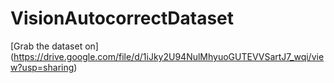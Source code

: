 # VisionAutocorrectDataset

[Grab the dataset on] (https://drive.google.com/file/d/1iJky2U94NulMhyuoGUTEVVSartJ7_wqi/view?usp=sharing)
